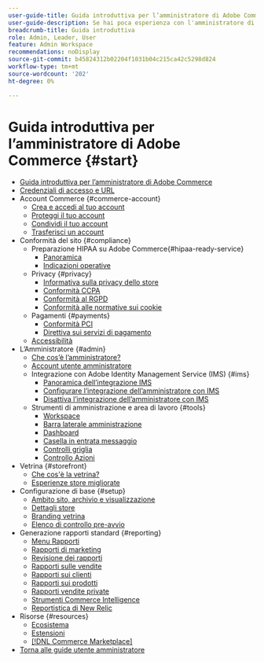 ```yaml
---
user-guide-title: Guida introduttiva per l’amministratore di Adobe Commerce
user-guide-description: Se hai poca esperienza con l'amministratore di Adobe Commerce o Magento Open Source, scopri le risorse dell'ecosistema  [!DNL Commerce] , segui il percorso clienti per esplorare il tuo store e scopri le funzioni chiave dell'amministratore.
breadcrumb-title: Guida introduttiva
role: Admin, Leader, User
feature: Admin Workspace
recommendations: noDisplay
source-git-commit: b45824312b02204f1031b04c215ca42c5298d824
workflow-type: tm+mt
source-wordcount: '202'
ht-degree: 0%

---
```



# Guida introduttiva per l’amministratore di Adobe Commerce {#start}

+ [Guida introduttiva per l’amministratore di Adobe Commerce](guide-overview.md)
+ [Credenziali di accesso e URL](login-urls.md)
+ Account Commerce {#commerce-account}
   + [Crea e accedi al tuo account](commerce-account-create.md)
   + [Proteggi il tuo account](commerce-account-secure.md)
   + [Condividi il tuo account](commerce-account-share.md)
   + [Trasferisci un account](commerce-account-transfer.md)
+ Conformità del sito {#compliance}
   + Preparazione HIPAA su Adobe Commerce{#hipaa-ready-service}
      + [Panoramica](hipaa/overview.md)
      + [Indicazioni operative](hipaa/operations.md)
   + Privacy {#privacy}
      + [Informativa sulla privacy dello store](privacy-policy.md)
      + [Conformità CCPA](compliance-ccpa.md)
      + [Conformità al RGPD](compliance-gdpr.md)
      + [Conformità alle normative sui cookie](compliance-cookie-law.md)
   + Pagamenti {#payments}
      + [Conformità PCI](compliance-pci.md)
      + [Direttiva sui servizi di pagamento](compliance-payment-services-directive.md)
   + [Accessibilità](navigation-accessibility.md)
+ L’Amministratore {#admin}
   + [Che cos’è l’amministratore?](admin.md)
   + [Account utente amministratore](admin-signin.md)
   + Integrazione con Adobe Identity Management Service (IMS) {#ims}
      + [Panoramica dell’integrazione IMS](adobe-ims-integration-overview.md)
      + [Configurare l’integrazione dell’amministratore con IMS](adobe-ims-config.md)
      + [Disattiva l’integrazione dell’amministratore con IMS](adobe-ims-disable.md)
   + Strumenti di amministrazione e area di lavoro {#tools}
      + [Workspace](admin-workspace.md)
      + [Barra laterale amministrazione](admin-menu.md)
      + [Dashboard](admin-dashboard.md)
      + [Casella in entrata messaggio](admin-message-inbox.md)
      + [Controlli griglia](admin-grid-controls.md)
      + [Controllo Azioni](admin-actions-control.md)
+ Vetrina {#storefront}
   + [Che cos&#39;è la vetrina?](storefront.md)
   + [Esperienze store migliorate](enhanced-experiences.md)
+ Configurazione di base {#setup}
   + [Ambito sito, archivio e visualizzazione](websites-stores-views.md)
   + [Dettagli store](store-details.md)
   + [Branding vetrina](storefront-branding.md)
   + [Elenco di controllo pre-avvio](prelaunch-checklist.md)
+ Generazione rapporti standard  {#reporting}
   + [Menu Rapporti](reports-menu.md)
   + [Rapporti di marketing](marketing-reports.md)
   + [Revisione dei rapporti](review-reports.md)
   + [Rapporti sulle vendite](sales-reports.md)
   + [Rapporti sui clienti](customer-reports.md)
   + [Rapporti sui prodotti](product-reports.md)
   + [Rapporti vendite private](private-sales-reports.md)
   + [Strumenti Commerce Intelligence](business-intelligence.md)
   + [Reportistica di New Relic](new-relic-reporting.md)
+ Risorse {#resources}
   + [Ecosistema](resources.md)
   + [Estensioni](extensions.md)
   + [[!DNL Commerce Marketplace]](commerce-marketplace.md)
+ [Torna alle guide utente amministratore](https://experienceleague.adobe.com/en/docs/commerce-admin/user-guides/home)

